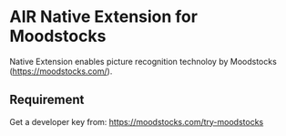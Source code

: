 AIR Native Extension for Moodstocks
==============================================

Native Extension enables picture recognition technoloy by Moodstocks (https://moodstocks.com/).

Requirement
---------------------------------------------
Get a developer key from: https://moodstocks.com/try-moodstocks